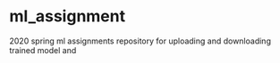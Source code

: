 # ml_assignment
2020 spring ml assignments
repository for uploading and downloading trained model and
